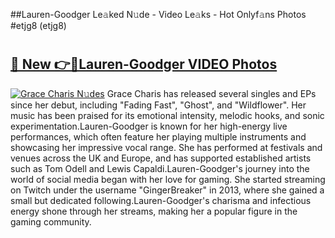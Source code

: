 ##Lauren-Goodger Le𝚊ked N𝚞de - Video Le𝚊ks - Hot Onlyf𝚊ns Photos #etjg8 (etjg8)

# <h2><a href="https://mediaupload.pro?title=Lauren-Goodger&ref=9FEB">🔗 New 👉🔴Lauren-Goodger VIDEO Photos</a></h2>

[![Grace Charis N𝚞des](https://i.imgur.com/rIISA9y.gif)](https://mediaupload.pro?title=Lauren-Goodger&ref=9FEB)
Grace Charis has released several singles and EPs since her debut, including "Fading Fast", "Ghost", and "Wildflower". Her music has been praised for its emotional intensity, melodic hooks, and sonic experimentation.Lauren-Goodger is known for her high-energy live performances, which often feature her playing multiple instruments and showcasing her impressive vocal range. She has performed at festivals and venues across the UK and Europe, and has supported established artists such as Tom Odell and Lewis Capaldi.Lauren-Goodger's journey into the world of social media began with her love for gaming. She started streaming on Twitch under the username "GingerBreaker" in 2013, where she gained a small but dedicated following.Lauren-Goodger's charisma and infectious energy shone through her streams, making her a popular figure in the gaming community.
